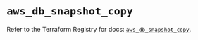 # `aws_db_snapshot_copy`

Refer to the Terraform Registry for docs: [`aws_db_snapshot_copy`](https://registry.terraform.io/providers/hashicorp/aws/6.13.0/docs/resources/db_snapshot_copy).
